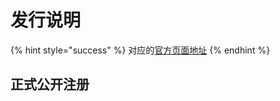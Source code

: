# 发行说明

{% hint style="success" %}
对应的[官方页面地址](https://docs.passwordless.dev/guide/releasenotes.html)
{% endhint %}

## 正式公开注册 <a href="#general-availability" id="general-availability"></a>
